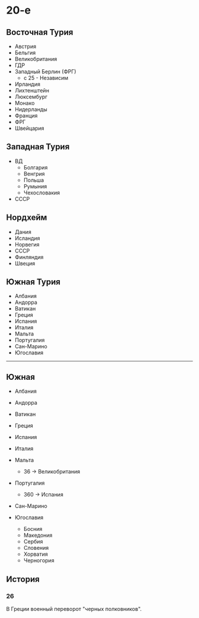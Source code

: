 # 20-е

## Восточная Турия

*   Австрия
*   Бельгия
*   Великобритания
*   ГДР
*   Западный Берлин (ФРГ)
    *   с 25 - Независим
*   Ирландия
*   Лихтенштейн
*   Люксембург
*   Монако
*   Нидерланды
*   Франция
*   ФРГ
*   Швейцария

## Западная Турия

*   ВД
    *   Болгария
    *   Венгрия
    *   Польша
    *   Румыния
    *   Чехословакия
*   СССР

## Нордхейм

*   Дания
*   Исландия
*   Норвегия
*   СССР
*   Финляндия
*   Швеция

## Южная Турия

*   Албания
*   Андорра
*   Ватикан
*   Греция
*   Испания
*   Италия
*   Мальта
*   Португалия
*   Сан-Марино
*   Югославия

----

## Южная

*   Албания
*   Андорра
*   Ватикан
*   Греция

*   Испания
*   Италия
*   Мальта
    *   36 -> Великобритания
*   Португалия
    *   360 -> Испания
*   Сан-Марино
*   Югославия
    *   Босния
    *   Македония
    *   Сербия
    *   Словения
    *   Хорватия
    *   Черногория

## История

### 26

В Греции военный переворот "черных полковников".
